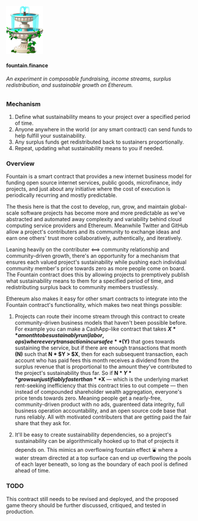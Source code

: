 <img src="imgs/fountain.png" alt="Fountain" width="100"/>

#### fountain.finance

###### An experiment in composable fundraising, income streams, surplus redistribution, and sustainable growth on Ethereum.

### Mechanism

1. Define what sustainability means to your project over a specified period of time.
2. Anyone anywhere in the world (or any smart contract) can send funds to help fulfill your sustainability.
3. Any surplus funds get redistributed back to sustainers proportionally.
4. Repeat, updating what sustainability means to you if needed.

### Overview 

Fountain is a smart contract that provides a new internet business model for funding open source internet services, public goods, microfinance, indy projects, and just about any initiative where the cost of execution is periodically recurring and mostly predictable.

The thesis here is that the cost to develop, run, grow, and maintain global-scale software projects has become more and more predictable as we've abstracted and automated away complexity and variability behind cloud computing service providers and Ethereum. Meanwhile Twitter and GitHub allow a project's contributers and its community to exchange ideas and earn one others' trust more collaboratively, authentically, and iteratively. 

Leaning heavily on the contributer <==> community relationship and community-driven growth, there's an opportunity for a mechanism that ensures each valued project's sustainability while pushing each individual community member's price towards zero as more people come on board. The Fountain contract does this by allowing projects to premptively publish what sustainability means to them for a specified period of time, and redistributing surplus back to community members trustlessly.

Ethereum also makes it easy for other smart contracts to integrate into the Fountain contract's functionality, which makes two neat things possible: 

1. Projects can route their income stream through this contract to create community-driven business models that haven't been possible before. For example you can make a CashApp-like contract that takes **$X** a month to be sustainably run (labor, ops) where every transaction incurs a fee **($Y)** that goes towards sustaining the service, but if there are enough transactions that month **(N)** such that **N * $Y > $X**, then for each subsequent transaction, each account who has paid fees this month receives a dividend from the surplus revenue that is proportional to the amount they've contributed to the project's sustainability thus far. So if **N * $Y** grows unjustifiably faster than **$X** — which is the underlying market rent-seeking inefficiency that this contract tries to out compete — then instead of compounded shareholder wealth aggregation, everyone's price tends towards zero. Meaning people get a nearly-free, community-driven product with no ads, guarenteed data integrity, full business operation accountability, and an open source code base that runs reliably. All with motivated contributers that are getting paid the fair share that they ask for. 

2. It'll be easy to create sustainability dependencies, so a project's sustainability can be algorithmically hooked up to that of projects it depends on. This mimics an overflowing fountain effect ⛲️ where a water stream directed at a top surface can end up overflowing the pools of each layer beneath, so long as the boundary of each pool is defined ahead of time.  ️ 

### TODO 

This contract still needs to be revised and deployed, and the proposed game theory should be further discussed, critiqued, and tested in production.